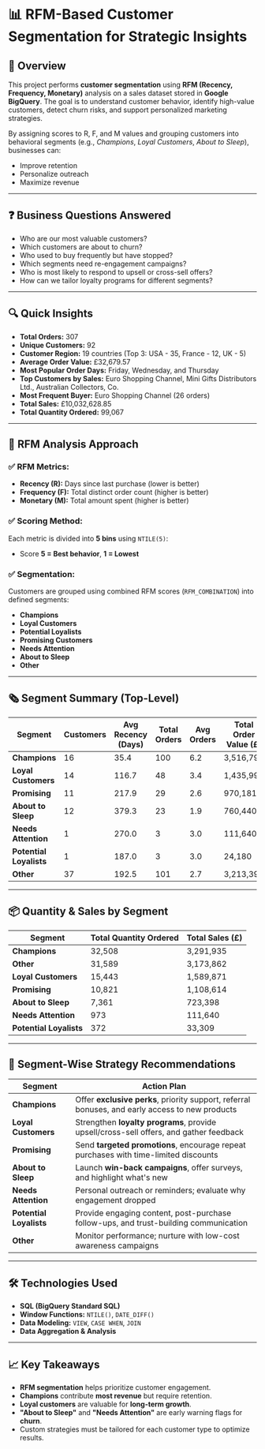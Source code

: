 # 📊 RFM-Based Customer Segmentation for Strategic Insights

## 📌 Overview

This project performs **customer segmentation** using **RFM (Recency, Frequency, Monetary)** analysis on a sales dataset stored in **Google BigQuery**. The goal is to understand customer behavior, identify high-value customers, detect churn risks, and support personalized marketing strategies.

By assigning scores to R, F, and M values and grouping customers into behavioral segments (e.g., *Champions*, *Loyal Customers*, *About to Sleep*), businesses can:

* Improve retention
* Personalize outreach
* Maximize revenue

---

## ❓ Business Questions Answered

* Who are our most valuable customers?
* Which customers are about to churn?
* Who used to buy frequently but have stopped?
* Which segments need re-engagement campaigns?
* Who is most likely to respond to upsell or cross-sell offers?
* How can we tailor loyalty programs for different segments?

---

## 🔍 Quick Insights

* **Total Orders:** 307
* **Unique Customers:** 92
* **Customer Region:** 19 countries (Top 3: USA - 35, France - 12, UK - 5)
* **Average Order Value:** £32,679.57
* **Most Popular Order Days:** Friday, Wednesday, and Thursday
* **Top Customers by Sales:** Euro Shopping Channel, Mini Gifts Distributors Ltd., Australian Collectors, Co.
* **Most Frequent Buyer:** Euro Shopping Channel (26 orders)
* **Total Sales:** £10,032,628.85
* **Total Quantity Ordered:** 99,067

---

## 🧠 RFM Analysis Approach

### ✅ RFM Metrics:

* **Recency (R):** Days since last purchase (lower is better)
* **Frequency (F):** Total distinct order count (higher is better)
* **Monetary (M):** Total amount spent (higher is better)

### ✅ Scoring Method:

Each metric is divided into **5 bins** using `NTILE(5)`:

* Score **5 = Best behavior**, **1 = Lowest**

### ✅ Segmentation:

Customers are grouped using combined RFM scores (`RFM_COMBINATION`) into defined segments:

* **Champions**
* **Loyal Customers**
* **Potential Loyalists**
* **Promising Customers**
* **Needs Attention**
* **About to Sleep**
* **Other**

---

## 🗞 Segment Summary (Top-Level)

| Segment                 | Customers | Avg Recency (Days) | Total Orders | Avg Orders | Total Order Value (£) | Avg Order Value (£) |
| ----------------------- | --------- | ------------------ | ------------ | ---------- | --------------------- | ------------------- |
| **Champions**           | 16        | 35.4               | 100          | 6.2        | 3,516,792             | 219,799.5           |
| **Loyal Customers**     | 14        | 116.7              | 48           | 3.4        | 1,435,999             | 102,571.4           |
| **Promising**           | 11        | 217.9              | 29           | 2.6        | 970,181               | 88,198.3            |
| **About to Sleep**      | 12        | 379.3              | 23           | 1.9        | 760,440               | 63,370.0            |
| **Needs Attention**     | 1         | 270.0              | 3            | 3.0        | 111,640               | 111,640.0           |
| **Potential Loyalists** | 1         | 187.0              | 3            | 3.0        | 24,180                | 24,180.0            |
| **Other**               | 37        | 192.5              | 101          | 2.7        | 3,213,395             | 86,848.5            |

---

## 📦 Quantity & Sales by Segment

| Segment                 | Total Quantity Ordered | Total Sales (£) |
| ----------------------- | ---------------------- | --------------- |
| **Champions**           | 32,508                 | 3,291,935       |
| **Other**               | 31,589                 | 3,173,862       |
| **Loyal Customers**     | 15,443                 | 1,589,871       |
| **Promising**           | 10,821                 | 1,108,614       |
| **About to Sleep**      | 7,361                  | 723,398         |
| **Needs Attention**     | 973                    | 111,640         |
| **Potential Loyalists** | 372                    | 33,309          |

---

## 🌟 Segment-Wise Strategy Recommendations

| Segment                 | Action Plan                                                                                     |
| ----------------------- | ----------------------------------------------------------------------------------------------- |
| **Champions**           | Offer **exclusive perks**, priority support, referral bonuses, and early access to new products |
| **Loyal Customers**     | Strengthen **loyalty programs**, provide upsell/cross-sell offers, and gather feedback          |
| **Promising**           | Send **targeted promotions**, encourage repeat purchases with time-limited discounts            |
| **About to Sleep**      | Launch **win-back campaigns**, offer surveys, and highlight what's new                          |
| **Needs Attention**     | Personal outreach or reminders; evaluate why engagement dropped                                 |
| **Potential Loyalists** | Provide engaging content, post-purchase follow-ups, and trust-building communication            |
| **Other**               | Monitor performance; nurture with low-cost awareness campaigns                                  |

---

## 🛠 Technologies Used

* **SQL (BigQuery Standard SQL)**
* **Window Functions:** `NTILE()`, `DATE_DIFF()`
* **Data Modeling:** `VIEW`, `CASE WHEN`, `JOIN`
* **Data Aggregation & Analysis**

---

## 📈 Key Takeaways

* **RFM segmentation** helps prioritize customer engagement.
* **Champions** contribute **most revenue** but require retention.
* **Loyal customers** are valuable for **long-term growth**.
* **"About to Sleep"** and **"Needs Attention"** are early warning flags for **churn**.
* Custom strategies must be tailored for each customer type to optimize results.
  
